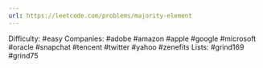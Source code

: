 ```yaml
---
url: https://leetcode.com/problems/majority-element
---
```


Difficulty: #easy
Companies: #adobe #amazon #apple #google #microsoft #oracle #snapchat #tencent #twitter #yahoo #zenefits
Lists: #grind169 #grind75